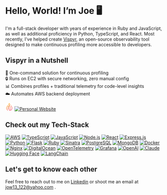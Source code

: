 # Hello, World! I’m Joe 🖥️

I'm a full-stack developer with years of experience in Ruby and JavaScript, as well as additional proficiency in Python, TypeScript, and React. Most recently, I've helped create [Vispyr](https://vispyr.com), an open-source observability tool designed to make continuous profiling more accessible to developers.

## Vispyr in a Nutshell

🚀 One-command solution for continuous profiling  
🔒 Runs on EC2 with secure networking, zero manual config  
📊 Combines profiles + traditional telemetry for code-level insights  
☁️ Automates AWS backend deployment

<div>
  <img src="./vispyr-flame.png" style="width: 5%" alt="Vispyr Logo" />
  <a href="https://www.vispyr.com" target="_blank">
    <img src="https://img.shields.io/badge/Click to learn more-FA4200?&logo=your-logo&logoColor=white" alt="Personal Website">
  </a>
</div>

## Check out my Tech-Stack

[![AWS](https://img.shields.io/badge/-Amazon%20AWS-232F3E?&logo=aws&logoColor=white)](https://aws.amazon.com/)
[![TypeScript](https://img.shields.io/badge/-TypeScript-3178c6?&logo=typescript&logoColor=white)](https://www.typescriptlang.org/)
[![JavaScript](https://img.shields.io/badge/-JavaScript-f7df1e?&logo=javascript&logoColor=black)](https://developer.mozilla.org/en-US/docs/Web/JavaScript)
[![Node.js](https://img.shields.io/badge/-Node.js-339933?&logo=nodedotjs&logoColor=white)](https://nodejs.org/)
[![React](https://img.shields.io/badge/-React-61DAFB?&logo=react&logoColor=black)](https://reactjs.org/)
[![Express.js](https://img.shields.io/badge/-Express.js-000000?&logo=express&logoColor=white)](https://expressjs.com/)
[![Python](https://img.shields.io/badge/-Python-green?&logo=python&logoColor=white)](https://www.python.org/)
[![Flask](https://img.shields.io/badge/-Flask-0FB1F7?&logo=flask&logoColor=white)](https://flask.palletsprojects.com/en/stable/)
[![Ruby](https://img.shields.io/badge/-Ruby-cc342d?&logo=ruby&logoColor=white)](https://www.ruby-lang.org/)
[![Sinatra](https://img.shields.io/badge/-Sinatra-CC342D?&logo=rubysinatra&logoColor=white)](http://sinatrarb.com/)
[![PostgreSQL](https://img.shields.io/badge/-PostgreSQL-336791?&logo=postgresql&logoColor=white)](https://www.postgresql.org/)
[![MongoDB](https://img.shields.io/badge/-MongoDB-47A248?&logo=mongodb&logoColor=white)](https://www.mongodb.com/)
[![Docker](https://img.shields.io/badge/-Docker-2496ED?&logo=docker&logoColor=white)](https://www.docker.com/)
[![Nginx](https://img.shields.io/badge/-Nginx-269539?&logo=nginx&logoColor=white)](https://nginx.org/)
[![DigitalOcean](https://img.shields.io/badge/-DigitalOcean-0080FF?&logo=digitalocean&logoColor=white)](https://www.digitalocean.com/)
[![OpenTelemetry](https://img.shields.io/badge/-OpenTelemetry-f7df1e?&logo=opentelemetry&logoColor=black)](https://www.opentelemetry.io/)
[![Grafana](https://img.shields.io/badge/-Grafana-orange?&logo=grafana&logoColor=white)](https://grafana.com/oss/)
[![OpenAI](https://img.shields.io/badge/-OpenAI-white?&logo=openai&logoColor=black)](https://openai.com/)
[![Claude](https://img.shields.io/badge/-Claude-FA9579?&logo=claude&logoColor=white)](https://claude.ai/)
[![Hugging Face](https://img.shields.io/badge/-HuggingFace-FFD21?&logo=huggingface&logoColor=yellow)](https://huggingface.co/)
[![LangChain](https://img.shields.io/badge/-LangChain-1C3C3C?&logo=langchain&logoColor=white)](https://www.langchain.com/)

## Let's get to know each other

Feel free to reach out to me on [Linkedin](https://www.linkedin.com/in/joe-cardoso-eng/) or shoot me an email at jow13_122@yahoo.com .
